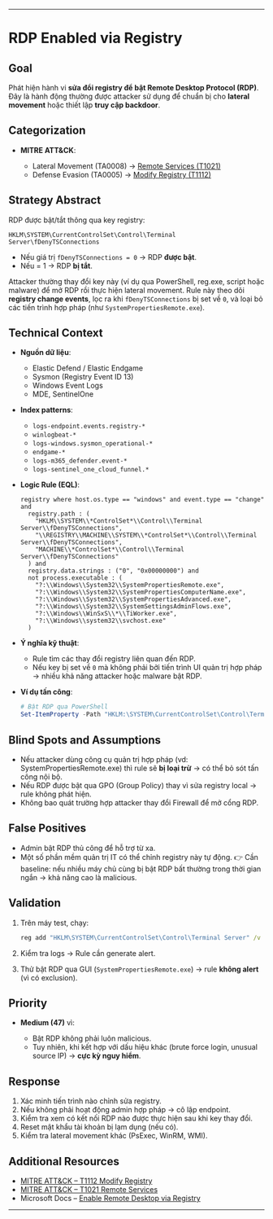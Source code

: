 

---

# RDP Enabled via Registry

## Goal

Phát hiện hành vi **sửa đổi registry để bật Remote Desktop Protocol (RDP)**. Đây là hành động thường được attacker sử dụng để chuẩn bị cho **lateral movement** hoặc thiết lập **truy cập backdoor**.

## Categorization

* **MITRE ATT\&CK**:

  * Lateral Movement (TA0008) → [Remote Services (T1021)](https://attack.mitre.org/techniques/T1021/)
  * Defense Evasion (TA0005) → [Modify Registry (T1112)](https://attack.mitre.org/techniques/T1112/)

## Strategy Abstract

RDP được bật/tắt thông qua key registry:

```
HKLM\SYSTEM\CurrentControlSet\Control\Terminal Server\fDenyTSConnections
```

* Nếu giá trị `fDenyTSConnections = 0` → RDP **được bật**.
* Nếu = 1 → RDP **bị tắt**.

Attacker thường thay đổi key này (ví dụ qua PowerShell, reg.exe, script hoặc malware) để mở RDP rồi thực hiện lateral movement. Rule này theo dõi **registry change events**, lọc ra khi `fDenyTSConnections` bị set về `0`, và loại bỏ các tiến trình hợp pháp (như `SystemPropertiesRemote.exe`).

## Technical Context

* **Nguồn dữ liệu**:

  * Elastic Defend / Elastic Endgame
  * Sysmon (Registry Event ID 13)
  * Windows Event Logs
  * MDE, SentinelOne

* **Index patterns**:

  * `logs-endpoint.events.registry-*`
  * `winlogbeat-*`
  * `logs-windows.sysmon_operational-*`
  * `endgame-*`
  * `logs-m365_defender.event-*`
  * `logs-sentinel_one_cloud_funnel.*`

* **Logic Rule (EQL)**:

  ```eql
  registry where host.os.type == "windows" and event.type == "change" and
    registry.path : (
      "HKLM\\SYSTEM\\*ControlSet*\\Control\\Terminal Server\\fDenyTSConnections",
      "\\REGISTRY\\MACHINE\\SYSTEM\\*ControlSet*\\Control\\Terminal Server\\fDenyTSConnections",
      "MACHINE\\*ControlSet*\\Control\\Terminal Server\\fDenyTSConnections"
    ) and
    registry.data.strings : ("0", "0x00000000") and
    not process.executable : (
      "?:\\Windows\\System32\\SystemPropertiesRemote.exe", 
      "?:\\Windows\\System32\\SystemPropertiesComputerName.exe", 
      "?:\\Windows\\System32\\SystemPropertiesAdvanced.exe", 
      "?:\\Windows\\System32\\SystemSettingsAdminFlows.exe", 
      "?:\\Windows\\WinSxS\\*\\TiWorker.exe", 
      "?:\\Windows\\system32\\svchost.exe"
    )
  ```

* **Ý nghĩa kỹ thuật**:

  * Rule tìm các thay đổi registry liên quan đến RDP.
  * Nếu key bị set về `0` mà không phải bởi tiến trình UI quản trị hợp pháp → nhiều khả năng attacker hoặc malware bật RDP.

* **Ví dụ tấn công**:

  ```powershell
  # Bật RDP qua PowerShell
  Set-ItemProperty -Path "HKLM:\SYSTEM\CurrentControlSet\Control\Terminal Server" -Name fDenyTSConnections -Value 0
  ```

## Blind Spots and Assumptions

* Nếu attacker dùng công cụ quản trị hợp pháp (vd: SystemPropertiesRemote.exe) thì rule sẽ **bị loại trừ** → có thể bỏ sót tấn công nội bộ.
* Nếu RDP được bật qua GPO (Group Policy) thay vì sửa registry local → rule không phát hiện.
* Không bao quát trường hợp attacker thay đổi Firewall để mở cổng RDP.

## False Positives

* Admin bật RDP thủ công để hỗ trợ từ xa.
* Một số phần mềm quản trị IT có thể chỉnh registry này tự động.
  👉 Cần baseline: nếu nhiều máy chủ cùng bị bật RDP bất thường trong thời gian ngắn → khả năng cao là malicious.

## Validation

1. Trên máy test, chạy:

   ```cmd
   reg add "HKLM\SYSTEM\CurrentControlSet\Control\Terminal Server" /v fDenyTSConnections /t REG_DWORD /d 0 /f
   ```
2. Kiểm tra logs → Rule cần generate alert.
3. Thử bật RDP qua GUI (`SystemPropertiesRemote.exe`) → rule **không alert** (vì có exclusion).

## Priority

* **Medium (47)** vì:

  * Bật RDP không phải luôn malicious.
  * Tuy nhiên, khi kết hợp với dấu hiệu khác (brute force login, unusual source IP) → **cực kỳ nguy hiểm**.

## Response

1. Xác minh tiến trình nào chỉnh sửa registry.
2. Nếu không phải hoạt động admin hợp pháp → cô lập endpoint.
3. Kiểm tra xem có kết nối RDP nào được thực hiện sau khi key thay đổi.
4. Reset mật khẩu tài khoản bị lạm dụng (nếu có).
5. Kiểm tra lateral movement khác (PsExec, WinRM, WMI).

## Additional Resources

* [MITRE ATT\&CK – T1112 Modify Registry](https://attack.mitre.org/techniques/T1112/)
* [MITRE ATT\&CK – T1021 Remote Services](https://attack.mitre.org/techniques/T1021/)
* Microsoft Docs – [Enable Remote Desktop via Registry](https://learn.microsoft.com/en-us/windows-server/remote/remote-desktop-services/clients/remote-desktop-allow)

---


